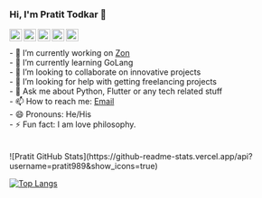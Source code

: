 ### Hi, I'm Pratit Todkar 👋

<a target="_blank" href="https://www.linkedin.com/in/pratit-todkar/">
  <img align="left" alt="LinkdeIN" width="22px" src="https://cdn.jsdelivr.net/npm/simple-icons@v3/icons/linkedin.svg" />
</a>
<a target="_blank" href="https://api.whatsapp.com/send?phone=917738472965">
  <img align="left" alt="Whatsapp" width="22px" src="https://cdn.jsdelivr.net/npm/simple-icons@v3/icons/whatsapp.svg" />
</a>
<a target="_blank" href="https://www.instagram.com/pratit_todkar/">
  <img align="left" alt="Instagram" width="22px" src="https://cdn.jsdelivr.net/npm/simple-icons@v3/icons/instagram.svg" />
</a>
<a target="_blank" href="mailto:pratittodkar@gmail.com">
  <img align="left" alt="Gmail" width="22px" src="https://cdn.jsdelivr.net/npm/simple-icons@v3/icons/gmail.svg" />
</a>
<a target="_blank" href="https://fb.com/Pratit123">
  <img align="left" alt="Facebook" width="22px" src="https://cdn.jsdelivr.net/npm/simple-icons@v3/icons/facebook.svg" />
</a>  
<br>
<br>
- 🔭 I’m currently working on <a href="https://github.com/pratit989/ZON">Zon</a><br>
- 🌱 I’m currently learning GoLang<br>
- 👯 I’m looking to collaborate on innovative projects<br>   
- 🤔 I’m looking for help with getting freelancing projects<br>    
- 💬 Ask me about Python, Flutter or any tech related stuff<br> 
- 📫 How to reach me: <a href="mailto:pratittodkar@gmail.com">Email</a><br>    
- 😄 Pronouns: He/His<br>
- ⚡ Fun fact: I am love philosophy.<br>      
<br>
<br>
![Pratit GitHub Stats](https://github-readme-stats.vercel.app/api?username=pratit989&show_icons=true)  

[![Top Langs](https://github-readme-stats.vercel.app/api/top-langs/?username=pratit989)](https://github.com/pratit989/github-readme-stats)  
